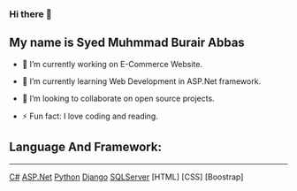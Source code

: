 ### Hi there 👋

My name is Syed Muhmmad Burair Abbas
---
* 🔭 I’m currently working on E-Commerce Website.

* 🌱 I’m currently learning Web Development in ASP.Net framework.

* 👯 I’m looking to collaborate on open source projects.

* ⚡ Fun fact: I love coding and reading.

## Language And Framework:
---
[C#](https://docs.microsoft.com/en-us/dotnet/csharp/) 
[ASP.Net](https://dotnet.microsoft.com/apps/aspnet) 
[Python](https://www.python.org/)
[Django](https://www.djangoproject.com/)
[SQLServer](https://www.microsoft.com/en-us/sql-server/sql-server-downloads)
[HTML] [CSS] [Boostrap]

<!--
**BurairAbbas/BurairAbbas** is a ✨ _special_ ✨ repository because its `README.md` (this file) appears on your GitHub profile.

Here are some ideas to get you started:

- 🔭 I’m currently working on ...
- 🌱 I’m currently learning ...
- 👯 I’m looking to collaborate on ...
- 🤔 I’m looking for help with ...
- 💬 Ask me about ...
- 📫 How to reach me: ...
- 😄 Pronouns: ...
- ⚡ Fun fact: ...
-->
